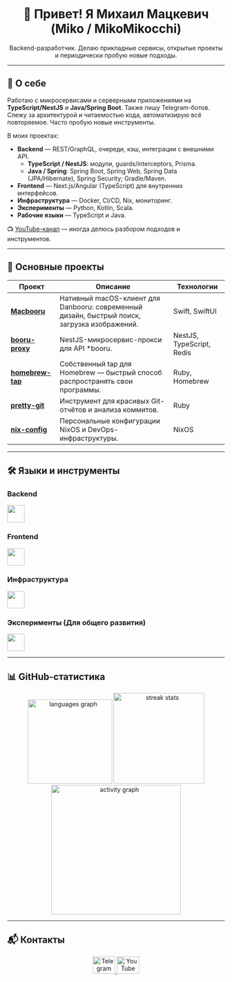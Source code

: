 <h1 align="center">👋 Привет! Я Михаил Мацкевич (Miko / MikoMikocchi)</h1>

<p align="center">
Backend-разработчик. Делаю прикладные сервисы, открытые проекты и периодически пробую новые подходы.
</p>

---

## 📝 О себе

Работаю с микросервисами и серверными приложениями на **TypeScript/NestJS** и **Java/Spring Boot**. Также пишу Telegram-ботов.  
Слежу за архитектурой и читаемостью кода, автоматизирую всё повторяемое. Часто пробую новые инструменты.

В моих проектах:

- **Backend** — REST/GraphQL, очереди, кэш, интеграции с внешними API.  
  - **TypeScript / NestJS**: модули, guards/interceptors, Prisma.  
  - **Java / Spring**: Spring Boot, Spring Web, Spring Data (JPA/Hibernate), Spring Security; Gradle/Maven.  
- **Frontend** — Next.js/Angular (TypeScript) для внутренних интерфейсов.  
- **Инфраструктура** — Docker, CI/CD, Nix, мониторинг.  
- **Эксперименты** — Python, Kotlin, Scala.  
- **Рабочие языки** — TypeScript и Java.

📺 [YouTube-канал](https://www.youtube.com/@mikomikocchi) — иногда делюсь разбором подходов и инструментов.

---

## 🚀 Основные проекты

| Проект | Описание | Технологии |
|--------|----------|------------|
| [**Macbooru**](https://github.com/MikoMikocchi/Macbooru) | Нативный macOS-клиент для Danbooru: современный дизайн, быстрый поиск, загрузка изображений. | Swift, SwiftUI |
| [**booru-proxy**](https://github.com/MikoMikocchi/booru-proxy) | NestJS-микросервис-прокси для API *booru. | NestJS, TypeScript, Redis |
| [**homebrew-tap**](https://github.com/MikoMikocchi/homebrew-tap) | Собственный tap для Homebrew — быстрый способ распространять свои программы. | Ruby, Homebrew |
| [**pretty-git**](https://github.com/MikoMikocchi/pretty-git) | Инструмент для красивых Git-отчётов и анализа коммитов. | Ruby |
| [**nix-config**](https://github.com/MikoMikocchi/nix-config) | Персональные конфигурации NixOS и DevOps-инфраструктуры. | NixOS |

---

## 🛠️ Языки и инструменты

### Backend
<div align="left">
  <img src="https://skillicons.dev/icons?i=nodejs,nestjs,java,spring,postgres,hibernate,prisma,redis,kafka,rabbitmq,graphql" height="40"/>
</div>

### Frontend
<div align="left">
  <img src="https://skillicons.dev/icons?i=js,ts,vite,angular,react,redux,nextjs,html,css,tailwind,sass" height="40"/>
</div>

### Инфраструктура
<div align="left">
  <img src="https://skillicons.dev/icons?i=vite,npm,pnpm,maven,gradle,docker,ansible,linux,bash,git,nginx" height="40"/>
</div>

### Эксперименты (Для общего развития)
<div align="left">
  <img src="https://skillicons.dev/icons?i=py,kotlin,ktor,scala,nix" height="40"/>
</div>

---

## 📊 GitHub-статистика

<div align="center">
  <img src="https://github-readme-stats.vercel.app/api/top-langs?username=MikoMikocchi&locale=en&hide_title=false&layout=compact&card_width=320&langs_count=10&theme=dracula&hide_border=true&order=2" height="195" alt="languages graph"  />
  <img src="https://streak-stats.demolab.com?user=MikoMikocchi&theme=dracula&hide_border=true" height="210" alt="streak stats" />
  <img src="https://github-readme-activity-graph.vercel.app/graph?username=MikoMikocchi&theme=react&area=true&hide_border=true" height="300" alt="activity graph" />
</div>

---

## 📬 Контакты

<div align="center">
  <a href="https://t.me/mikomikocchi" target="_blank">
    <img src="https://raw.githubusercontent.com/maurodesouza/profile-readme-generator/master/src/assets/icons/social/telegram/default.svg" width="52" height="40" alt="Telegram"/>
  </a>
  <a href="https://www.youtube.com/@mikomikocchi" target="_blank">
    <img src="https://raw.githubusercontent.com/maurodesouza/profile-readme-generator/master/src/assets/icons/social/youtube/default.svg" width="52" height="40" alt="YouTube"/>
  </a>
</div>
